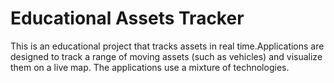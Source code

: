 # Educational Assets Tracker
This is an educational project that tracks assets in real time.Applications are designed to track a range of moving assets (such as vehicles) and visualize them on a live map. The applications use a mixture of technologies.
